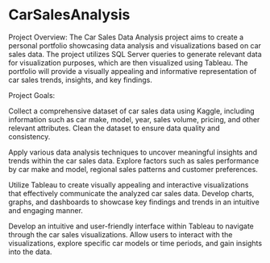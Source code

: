 # CarSalesAnalysis
Project Overview:
The Car Sales Data Analysis project aims to create a personal portfolio showcasing data analysis and visualizations based on car sales data. The project utilizes SQL Server queries to generate relevant data for visualization purposes, which are then visualized using Tableau. The portfolio will provide a visually appealing and informative representation of car sales trends, insights, and key findings.

Project Goals:

Collect a comprehensive dataset of car sales data using Kaggle, including information such as car make, model, year, sales volume, pricing, and other relevant attributes. Clean the dataset to ensure data quality and consistency.

Apply various data analysis techniques to uncover meaningful insights and trends within the car sales data. Explore factors such as sales performance by car make and model, regional sales patterns and customer preferences.

Utilize Tableau to create visually appealing and interactive visualizations that effectively communicate the analyzed car sales data. Develop charts, graphs, and dashboards to showcase key findings and trends in an intuitive and engaging manner.

Develop an intuitive and user-friendly interface within Tableau to navigate through the car sales visualizations. Allow users to interact with the visualizations, explore specific car models or time periods, and gain insights into the data.
